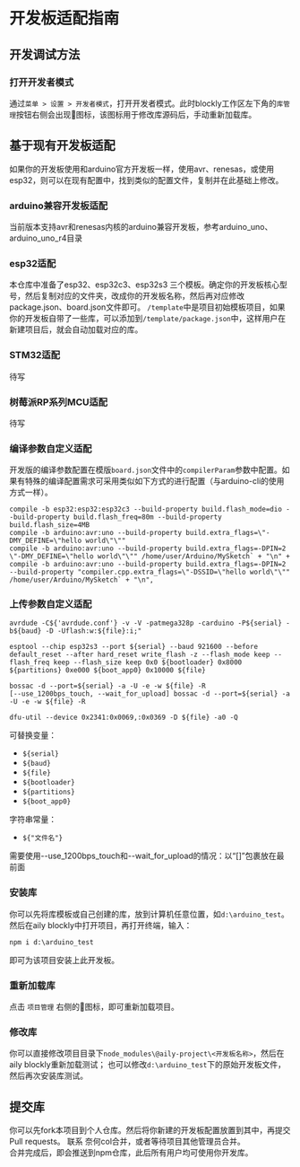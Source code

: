 # 开发板适配指南  

## 开发调试方法  

### 打开开发者模式
通过`菜单 > 设置 > 开发者模式`，打开开发者模式。此时blockly工作区左下角的`库管理`按钮右侧会出现🔁图标，该图标用于修改库源码后，手动重新加载库。

## 基于现有开发板适配
如果你的开发板使用和arduino官方开发板一样，使用avr、renesas，或使用esp32，则可以在现有配置中，找到类似的配置文件，复制并在此基础上修改。  

### arduino兼容开发板适配  
当前版本支持avr和renesas内核的arduino兼容开发板，参考arduino_uno、arduino_uno_r4目录  

### esp32适配
本仓库中准备了esp32、esp32c3、esp32s3 三个模板。确定你的开发板核心型号，然后复制对应的文件夹，改成你的开发板名称，然后再对应修改package.json、board.json文件即可。
`/template`中是项目初始模板项目，如果你的开发板自带了一些库，可以添加到`/template/package.json`中，这样用户在新建项目后，就会自动加载对应的库。  

### STM32适配  
待写  

### 树莓派RP系列MCU适配  
待写  

### 编译参数自定义适配
开发版的编译参数配置在模版`board.json`文件中的`compilerParam`参数中配置。如果有特殊的编译配置需求可采用类似如下方式的进行配置（与arduino-cli的使用方式一样）。
```
compile -b esp32:esp32:esp32c3 --build-property build.flash_mode=dio --build-property build.flash_freq=80m --build-property build.flash_size=4MB
compile -b arduino:avr:uno --build-property build.extra_flags=\"-DMY_DEFINE=\"hello world\"\""
compile -b arduino:avr:uno --build-property build.extra_flags=-DPIN=2 \"-DMY_DEFINE=\"hello world\"\"" /home/user/Arduino/MySketch` + "\n" +
compile -b arduino:avr:uno --build-property build.extra_flags=-DPIN=2 --build-property "compiler.cpp.extra_flags=\"-DSSID=\"hello world\"\"" /home/user/Arduino/MySketch` + "\n",
```

### 上传参数自定义适配

```
avrdude -C${'avrdude.conf'} -v -V -patmega328p -carduino -P${serial} -b${baud} -D -Uflash:w:${file}:i;"

esptool --chip esp32s3 --port ${serial} --baud 921600 --before default_reset --after hard_reset write_flash -z --flash_mode keep --flash_freq keep --flash_size keep 0x0 ${bootloader} 0x8000 ${partitions} 0xe000 ${boot_app0} 0x10000 ${file}

bossac -d --port=${serial} -a -U -e -w ${file} -R
[--use_1200bps_touch, --wait_for_upload] bossac -d --port=${serial} -a -U -e -w ${file} -R

dfu-util --device 0x2341:0x0069,:0x0369 -D ${file} -a0 -Q
```

可替换变量：

- `${serial}`
- `${baud}`
- `${file}`
- `${bootloader}`
- `${partitions}`
- `${boot_app0}`

字符串常量：

- `${"文件名"}`

需要使用--use_1200bps_touch和--wait_for_upload的情况：以“[]”包裹放在最前面


### 安装库
你可以先将库模板或自己创建的库，放到计算机任意位置，如`d:\arduino_test`。
然后在aily blockly中打开项目，再打开终端，输入：
```
npm i d:\arduino_test
```
即可为该项目安装上此开发板。

### 重新加载库
点击 `项目管理` 右侧的🔁图标，即可重新加载项目。

### 修改库
你可以直接修改项目目录下`node_modules\@aily-project\<开发板名称>`，然后在aily blockly重新加载测试；
也可以修改`d:\arduino_test`下的原始开发板文件，然后再次安装库测试。

## 提交库 
你可以先fork本项目到个人仓库。然后将你新建的开发板配置放置到其中，再提交Pull requests。
联系 奈何col合并，或者等待项目其他管理员合并。  
合并完成后，即会推送到npm仓库，此后所有用户均可使用你开发库。



